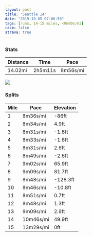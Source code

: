 ```yaml
---
layout: post
title: "Seattle 14"
date: "2019-10-05 07:06:50"
tags: [runs, 14-15 miles, <9m00s/mi]
race: false
strava: true
---
```


### Stats

| Distance | Time | Pace |
|----------|------|------|
|14.02mi|2h5m11s|8m56s/mi|

<img src='https://maps.googleapis.com/maps/api/staticmap?maptype=roadmap&path=enc:{yqaHveviVd@eA|@aA|@e@v@_B`@c@f@cAp@o@f@gAZ[nAm@hAeArAa@xAgATLl@tA?\Yd@e@`@}Ar@u@xAcAhAKXOxAwAbCo@|AqA~@eAhBKZGnAMt@sDpHiAbD{CjGk@hB_CtDoGfM{B|DcClF{BxFeBrC}DfEkA|AUv@GrByAbDa@^iAWi@TSn@]rC[vAo@x@{AtA}ANSTiA~CSrCo@lB_AbAsAbCaClDmBvBo@nAoDvEk@`AuCzIYdB}@jBSnA]|@oArFe@rAYnBCtAUrC[dAa@|BiApBoAnAy@b@_BLkEOwGLwBI{@P_Al@qABiAfAeAlBu@Xm@rB_EfD_CjCkB~@gD|@kBA_AS{NEoHHk@H]`@Gz@?|BMxA\tDT`@jBxAh@At@gA\I\P\x@xBrA|Af@fECvE?~@LjBfBp@nA~CtE`@\p@RfBAjDmC`BE|FP@xBJxAP\zAzAXjA`@l@Jh@NpBdAhCLnBG`Du@bHI|CSxAa@z@aB^JSAiDRwCVeKG_Co@kEI_Fe@aFEqBOi@k@MyGI{A\oB`CwADqAi@gBwCwD}E_Au@i@MiB?yBBsAPkC?_BcAaA_Ae@M[o@YKWHk@bAe@?cBaA_@g@Ks@EgASq@?aDFkAOWi@UcCSePCy@FO^Rj@dBtA~I`GpHvFpEtCzBbAbCtAvFjE`E`ClHzFbBdAlBlBn@hAxBlCn@JWAcAu@eFcGgLmHuJyGgMaJgCwAwGcFwCeBgCqBoF{CkKYiH@qBJoBbAoFrDkPrLyBvCYBMWYiB@gB~@cF~AuEbBaCrCgFPqAP}GCw@WsAIuB]oA_@m@_As@CMHa@EOeAk@_AwAq@yB]gBU}Bc@iBOgAFaCNeB~@iDxGeO`DaGf@aB|A}Gv@gGA[Se@XHNq@dB}Lf@_GvBaH`DmIf@oCf@_@LUfCoIxCcJj@uA`D_Kp@u@dAgBlBu@hByBf@iB`AmCd@{Bh@kBLs@DsAz@_Cp@eAfBcBjFeEr@WfBiArAWxAkAhEsBbBqAzH{CjBc@vD@nDQvEFlBVfElAdAp@xAOxKBbAO`B?bCsBxCmBhBI|@eBbAs@~CkAr@It@H^QHk@QwKF]p@Tz@a@j@GLDJTn@GNFFNTDxBY|A?Nj@JdC\nAVHbAIbAx@f@ONz@AzAFTPLd@BbAQbAVpBHd@MbBEx@UjAy@JbAYt@f@C~Af@`DC&key=AIzaSyC1MId7bFpkLXNAaYhBSTb8jLyiSqzbDtM&size=800x800&markers=color:yellow|label:S|47.61006,-122.34348&markers=color:green|label:F|47.61669999999999,-122.33867999999998'>

### Splits

| Mile | Pace | Elevation |
|------|------|-----------|
|1|8m36s/mi|-86ft|
|2|8m34s/mi|4.9ft|
|3|8m31s/mi|-1.6ft|
|4|8m33s/mi|-1.6ft|
|5|8m31s/mi|2.6ft|
|6|8m49s/mi|-2.6ft|
|7|9m02s/mi|65.9ft|
|8|9m09s/mi|81.7ft|
|9|8m48s/mi|-128.3ft|
|10|8m46s/mi|-10.8ft|
|11|8m51s/mi|0.7ft|
|12|8m48s/mi|1.3ft|
|13|9m09s/mi|2.6ft|
|14|10m46s/mi|49.9ft|
|15|13m29s/mi|0ft|
